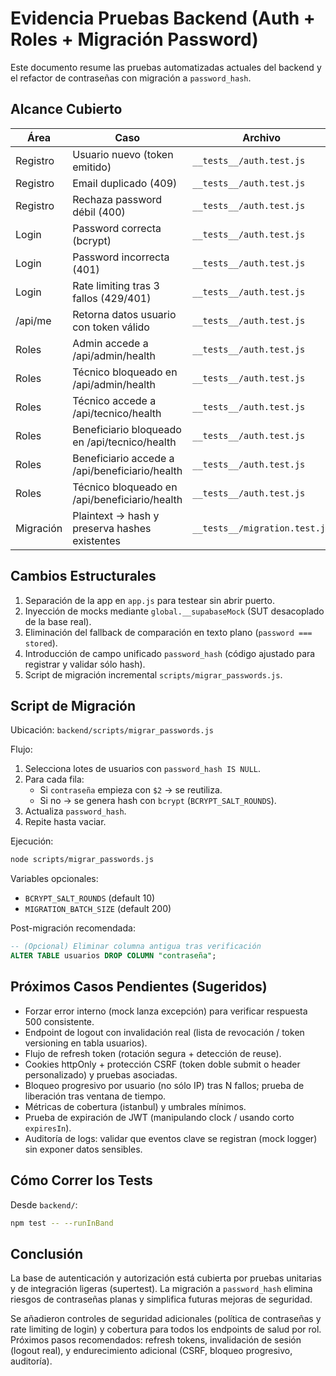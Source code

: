 # Evidencia Pruebas Backend (Auth + Roles + Migración Password)

Este documento resume las pruebas automatizadas actuales del backend y el refactor de contraseñas con migración a `password_hash`.

## Alcance Cubierto

| Área | Caso | Archivo | Estado |
|------|------|---------|--------|
| Registro | Usuario nuevo (token emitido) | `__tests__/auth.test.js` | OK |
| Registro | Email duplicado (409) | `__tests__/auth.test.js` | OK |
| Registro | Rechaza password débil (400) | `__tests__/auth.test.js` | OK |
| Login | Password correcta (bcrypt) | `__tests__/auth.test.js` | OK |
| Login | Password incorrecta (401) | `__tests__/auth.test.js` | OK |
| Login | Rate limiting tras 3 fallos (429/401) | `__tests__/auth.test.js` | OK |
| /api/me | Retorna datos usuario con token válido | `__tests__/auth.test.js` | OK |
| Roles | Admin accede a /api/admin/health | `__tests__/auth.test.js` | OK |
| Roles | Técnico bloqueado en /api/admin/health | `__tests__/auth.test.js` | OK |
| Roles | Técnico accede a /api/tecnico/health | `__tests__/auth.test.js` | OK |
| Roles | Beneficiario bloqueado en /api/tecnico/health | `__tests__/auth.test.js` | OK |
| Roles | Beneficiario accede a /api/beneficiario/health | `__tests__/auth.test.js` | OK |
| Roles | Técnico bloqueado en /api/beneficiario/health | `__tests__/auth.test.js` | OK |
| Migración | Plaintext -> hash y preserva hashes existentes | `__tests__/migration.test.js` | OK |

## Cambios Estructurales
1. Separación de la app en `app.js` para testear sin abrir puerto.
2. Inyección de mocks mediante `global.__supabaseMock` (SUT desacoplado de la base real).
3. Eliminación del fallback de comparación en texto plano (`password === stored`).
4. Introducción de campo unificado `password_hash` (código ajustado para registrar y validar sólo hash).
5. Script de migración incremental `scripts/migrar_passwords.js`.

## Script de Migración
Ubicación: `backend/scripts/migrar_passwords.js`

Flujo:
1. Selecciona lotes de usuarios con `password_hash IS NULL`.
2. Para cada fila:
   - Si `contraseña` empieza con `$2` → se reutiliza.
   - Si no → se genera hash con `bcrypt` (`BCRYPT_SALT_ROUNDS`).
3. Actualiza `password_hash`.
4. Repite hasta vaciar.

Ejecución:
```bash
node scripts/migrar_passwords.js
```
Variables opcionales:
- `BCRYPT_SALT_ROUNDS` (default 10)
- `MIGRATION_BATCH_SIZE` (default 200)

Post-migración recomendada:
```sql
-- (Opcional) Eliminar columna antigua tras verificación
ALTER TABLE usuarios DROP COLUMN "contraseña";
```

## Próximos Casos Pendientes (Sugeridos)
- Forzar error interno (mock lanza excepción) para verificar respuesta 500 consistente.
- Endpoint de logout con invalidación real (lista de revocación / token versioning en tabla usuarios).
- Flujo de refresh token (rotación segura + detección de reuse).
- Cookies httpOnly + protección CSRF (token doble submit o header personalizado) y pruebas asociadas.
- Bloqueo progresivo por usuario (no sólo IP) tras N fallos; prueba de liberación tras ventana de tiempo.
- Métricas de cobertura (istanbul) y umbrales mínimos.
- Prueba de expiración de JWT (manipulando clock / usando corto `expiresIn`).
- Auditoría de logs: validar que eventos clave se registran (mock logger) sin exponer datos sensibles.

## Cómo Correr los Tests
Desde `backend/`:
```bash
npm test -- --runInBand
```

## Conclusión
La base de autenticación y autorización está cubierta por pruebas unitarias y de integración ligeras (supertest). La migración a `password_hash` elimina riesgos de contraseñas planas y simplifica futuras mejoras de seguridad.

Se añadieron controles de seguridad adicionales (política de contraseñas y rate limiting de login) y cobertura para todos los endpoints de salud por rol. Próximos pasos recomendados: refresh tokens, invalidación de sesión (logout real), y endurecimiento adicional (CSRF, bloqueo progresivo, auditoría).
